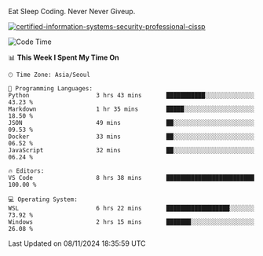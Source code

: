 Eat Sleep Coding.
Never Never Giveup.

[![certified-information-systems-security-professional-cissp](https://user-images.githubusercontent.com/44606727/157613689-acd84ec6-5f8f-4e79-89d9-a8d51f033634.png)](https://www.credly.com/badges/f394a010-85a0-450b-9136-8043af01d71c/public_url)

<!--START_SECTION:waka-->
![Code Time](http://img.shields.io/badge/Code%20Time-3%2C556%20hrs%2044%20mins-blue)

📊 **This Week I Spent My Time On** 

```text
🕑︎ Time Zone: Asia/Seoul

💬 Programming Languages: 
Python                   3 hrs 43 mins       ███████████░░░░░░░░░░░░░░   43.23 % 
Markdown                 1 hr 35 mins        █████░░░░░░░░░░░░░░░░░░░░   18.50 % 
JSON                     49 mins             ██░░░░░░░░░░░░░░░░░░░░░░░   09.53 % 
Docker                   33 mins             ██░░░░░░░░░░░░░░░░░░░░░░░   06.52 % 
JavaScript               32 mins             ██░░░░░░░░░░░░░░░░░░░░░░░   06.24 % 

🔥 Editors: 
VS Code                  8 hrs 38 mins       █████████████████████████   100.00 % 

💻 Operating System: 
WSL                      6 hrs 22 mins       ██████████████████░░░░░░░   73.92 % 
Windows                  2 hrs 15 mins       ███████░░░░░░░░░░░░░░░░░░   26.08 % 
```


 Last Updated on 08/11/2024 18:35:59 UTC
<!--END_SECTION:waka-->
